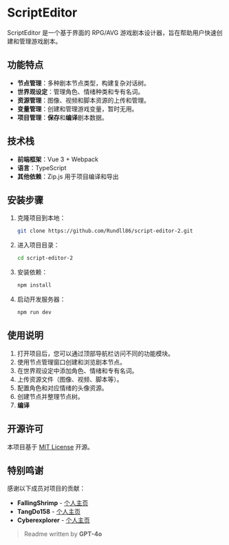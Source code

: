 # ScriptEditor

ScriptEditor 是一个基于界面的 RPG/AVG 游戏剧本设计器，旨在帮助用户快速创建和管理游戏剧本。

## 功能特点

- **节点管理**：多种剧本节点类型，构建复杂对话树。
- **世界观设定**：管理角色、情绪种类和专有名词。
- **资源管理**：图像、视频和脚本资源的上传和管理。
- **变量管理**：创建和管理游戏变量，暂时无用。
- **项目管理**：**保存**和**编译**剧本数据。

## 技术栈

- **前端框架**：Vue 3 + Webpack
- **语言**：TypeScript
- **其他依赖**：Zip.js 用于项目编译和导出

## 安装步骤

1. 克隆项目到本地：

   ```bash
   git clone https://github.com/Rundll86/script-editor-2.git
   ```

2. 进入项目目录：

   ```bash
   cd script-editor-2
   ```

3. 安装依赖：

   ```bash
   npm install
   ```

4. 启动开发服务器：

   ```bash
   npm run dev
   ```

## 使用说明

1. 打开项目后，您可以通过顶部导航栏访问不同的功能模块。
2. 使用节点管理窗口创建和浏览剧本节点。
3. 在世界观设定中添加角色、情绪和专有名词。
4. 上传资源文件（图像、视频、脚本等）。
5. 配置角色和对应情绪的头像资源。
6. 创建节点并整理节点树。
7. **编译**

## 开源许可

本项目基于 [MIT License](https://opensource.org/licenses/MIT) 开源。

## 特别鸣谢

感谢以下成员对项目的贡献：

- **FallingShrimp** - [个人主页](https://rundll86.github.io)
- **TangDo158** - [个人主页](https://www.ccw.site/student/6107cafb76415b2f27e0d4d4)
- **Cyberexplorer** - [个人主页](https://lanwywritexu.github.io/about)

> Readme written by **GPT-4o**
